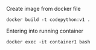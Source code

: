Create image from docker file
```
docker build -t codepython:v1 .
```
Entering into running container
```
docker exec -it container1 bash
```
